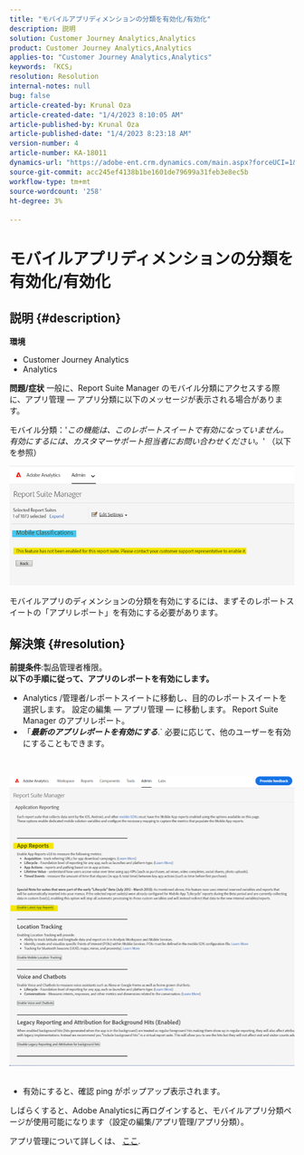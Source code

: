 ```yaml
---
title: "モバイルアプリディメンションの分類を有効化/有効化"
description: 説明
solution: Customer Journey Analytics,Analytics
product: Customer Journey Analytics,Analytics
applies-to: "Customer Journey Analytics,Analytics"
keywords: 「KCS」
resolution: Resolution
internal-notes: null
bug: false
article-created-by: Krunal Oza
article-created-date: "1/4/2023 8:10:05 AM"
article-published-by: Krunal Oza
article-published-date: "1/4/2023 8:23:18 AM"
version-number: 4
article-number: KA-18011
dynamics-url: "https://adobe-ent.crm.dynamics.com/main.aspx?forceUCI=1&pagetype=entityrecord&etn=knowledgearticle&id=abc8232e-078c-ed11-81ac-6045bd0063aa"
source-git-commit: acc245ef4138b1be1601de79699a31feb3e8ec5b
workflow-type: tm+mt
source-wordcount: '258'
ht-degree: 3%

---
```


# モバイルアプリディメンションの分類を有効化/有効化

## 説明 {#description}

<b>環境</b>
- Customer Journey Analytics
- Analytics



<b>問題/症状</b>
一般に、Report Suite Manager のモバイル分類にアクセスする際に、アプリ管理 — アプリ分類に以下のメッセージが表示される場合があります。

モバイル分類：&#39;*この機能は、このレポートスイートで有効になっていません。 有効にするには、カスタマーサポート担当者にお問い合わせください。*&#39; （以下を参照）

![](assets/___acc8232e-078c-ed11-81ac-6045bd0063aa___.png)

モバイルアプリのディメンションの分類を有効にするには、まずそのレポートスイートの「アプリレポート」を有効にする必要があります。


## 解決策 {#resolution}

<b>前提条件</b>:製品管理者権限。<br><b>以下の手順に従って、アプリのレポートを有効にします。</b>
- Analytics /管理者/レポートスイートに移動し、目的のレポートスイートを選択します。 設定の編集 — アプリ管理 — に移動します。<b> </b>Report Suite Manager のアプリレポート。
- 「<b>*最新のアプリレポートを有効にする</b>*.` 必要に応じて、他のユーザーを有効にすることもできます。

<br> <br>![](assets/0ae3ca9c-b68f-ec11-b400-00224804a35d.png)
 
- 有効にすると、確認 ping がポップアップ表示されます。


しばらくすると、Adobe Analyticsに再ログインすると、モバイルアプリ分類ページが使用可能になります（設定の編集/アプリ管理/アプリ分類）。

アプリ管理について詳しくは、 [ここ](https://nam04.safelinks.protection.outlook.com/?url=https%3A%2F%2Fexperienceleague.adobe.com%2Fdocs%2Fanalytics%2Fadmin%2Fadmin-tools%2Fmobile-management.html%3Flang%3Den&amp;amp;data=04%7C01%7Cnilotpalb%40adobe.com%7C3c1d5032d121424be46208d9f1d8905c%7Cfa7b1b5a7b34438794aed2c178decee1%7C0%7C0%7C637806734700482559%7CUnknown%7CTWFpbGZsb3d8eyJWIjoiMC4wLjAwMDAiLCJQIjoiV2luMzIiLCJBTiI6Ik1haWwiLCJXVCI6Mn0%3D%7C3000&amp;amp;sdata=uxWerDD%2FHHZVSk%2B6eY0p2czXyW3BtXq75lRarjebwak%3D&amp;amp;reserved=0 "クリックしてリンク先を表示：https://experienceleague.adobe.com/docs/analytics/admin/admin-tools/mobile-management.html?lang=en").

